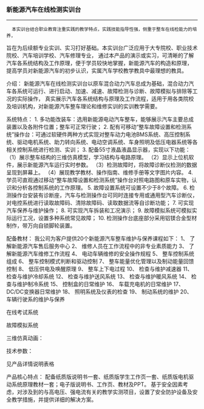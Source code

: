 
###  新能源汽车在线检测实训台
-----------------------------------------------------------------

      本实训台结合职业教育注重实践的教学特点，实践技能指导性强，侧重于整车在线检能力的培养，
  旨在为后续额专业实训、实习打好基础。本实训台广泛应用于大专院校、职业技术院校、汽车培训学校、汽车修理专业，
  通过本产品的演示或实习，可清晰的了解汽车各系统结构及工作原理，便于学员较快地掌握，新能源汽车的构造和原理，
  提高学员对新能源汽车的初步认识，实属汽车学校教学教具中最理想的教具。

  介绍：
      新能源汽车在线检测实训台以原车混合动力汽车总成为基础，混合动力汽车各系统可运行、进行启动、加速、减速、故障检测与诊断、故障模拟与排除等工况的实际操作，
  真实展示汽车各系统结构与原理及工作流程，适用于用各类院校及培训机构，对新能源汽车整车理论和维修实训的实训教学需要。

  系统特点：
     1.	多功能改装车：选用新能源电动汽车整车，能够展示汽车主要总成装置以及各附件位置；整车可正常行驶；
     2.	配有可移动“整车故障设置和检测系统”操作台：可通过软硬件两种方式实现对整车动力电池BMS系统、高压控制系统、驱动电机系统、助力转向系统、电动空调系统、车身照明及低压电器系统等各相关控制系统进行检测、实训；
     3. 配备55寸液晶液晶显示器，实现以下功能：
       （1）展示整车结构的三维仿真模型，学习结构与电路原理。
       （2）显示上位机软件，展示新能源汽车运行实时参数。
       （3）检测故障时，将故障诊断仪检测的数据呈现到屏幕上。
       （4）展现教学教材、操作指南、维修手册等文字图片内容。
    4.	学员可直观通过移动“整车故障设置和检测系统”操作台对照电路图和原车实物，认识和分析各控制系统的工作原理。
    5.	故障设置系统可设置不少于8个故障。
    6. 	检测操作台安装有诊断座，汽车与检测操作台可同时连接专用或通用型汽车诊断仪，对电控系统进行读取故障码、清除故障码、读取数据流等自诊断功能；
    7.	可实现汽车保养与维护操作；
    8.	可实现汽车拆装和工况演示；
    9.	故障模拟系统可模拟实际运行工况，设置多种系统常见故障；
   10.	检测操作台底座部分采用铝镁合金型材制作，带万向自锁脚轮装置。

配备教材：
   我公司为客户提供20个新能源汽车整车维护与保养课程如下：
    1、	了解新能源汽车售后服务中心
    2、	维修人员在工作流程中的非专业素质能力
    3、	了解新能源汽车维修工作流程
    4、	电动车辆维修的安全操作规程
    5、	整车控制系统组成
    6、	整车控制模式判断和驱动控制
    7、	整车能量优化管理以及制动能量回馈控制
    8、	低压供电及唤醒原理
    9、	整车上下电过程
    10、	检查与维护减速器
    11、	检查与维护冷却系统
    12、	检查与维护送风系统
    13、	检查与维护暖风系统
    14、	检查与维护制冷系统
    15、	控制盒的日常维护
    16、	车载充电机的日常维护
    17、	DC/DC变换器日常维护
    18、	照明系统及仪表的检查
    19、	制动系统的维护
    20、	车辆行驶系的维护与保养

   在线考试系统

   故障模拟系统

   三维仿真动画：

技术参数：

  见产品详情说明表格



产品核心特点：
配备纸质版说明书一套、纸质版学生工作页一套、纸质版电机驱动系统原理教材一套；电子版说明书、工作页、教材及PPT。
基于安全因素考虑，对涉及到的与高电压、强电流有关的教学实测项目，设置了安全防护设备及安全教学措施，并提供详细的解决方案。
